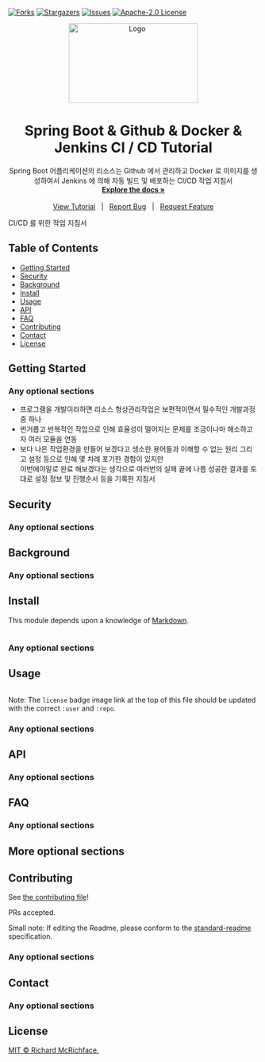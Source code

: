 [![Forks][forks-shield]][forks-url]
[![Stargazers][stars-shield]][stars-url]
[![Issues][issues-shield]][issues-url]
[![Apache-2.0 License][license-shield]][license-url]
<!-- [![license](https://img.shields.io/github/license/:user/:repo.svg)](LICENSE) -->

<p align="center">
  <a href="https://warumono-for-develop.github.io">
    <img src="https://github.com/warumono-for-develop/warumono-for-develop.github.io/blob/master/logos/WARU-MONO-logo.png?raw=true" alt="Logo" width="260" height="160">
  </a>

  <h1 align="center">Spring Boot &amp; Github &amp; Docker &amp; Jenkins CI / CD Tutorial</h1>

  <p align="center">
    Spring Boot 어플리케이션의 리소스는 Github 에서 관리하고 Docker 로 이미지를 생성하여서 Jenkins 에 의해 자동 빌드 및 배포하는 CI/CD 작업 지침서
    <br />
    <a href="https://github.com/warumono-for-develop/spring-boot-github-docker-jenkins-ci-cd-tutorial"><strong>Explore the docs »</strong></a>
    <br />
    <br />
    <a href="https://github.com/warumono-for-develop/spring-boot-github-docker-jenkins-ci-cd-tutorial">View Tutorial</a>
    &nbsp; | &nbsp;
    <a href="https://github.com/warumono-for-develop/spring-boot-github-docker-jenkins-ci-cd-tutorial">Report Bug</a>
    &nbsp; | &nbsp;
    <a href="https://github.com/warumono-for-develop/spring-boot-github-docker-jenkins-ci-cd-tutorial">Request Feature</a>
  </p>
</p>

CI/CD 를 위한 작업 지침서

## Table of Contents

- [Getting Started](#getting-started)
- [Security](#security)
- [Background](#background)
- [Install](#install)
- [Usage](#usage)
- [API](#api)
- [FAQ](#faq)
- [Contributing](#contributing)
- [Contact](#contact)
- [License](#license)

## Getting Started

### Any optional sections

  - 프로그램을 개발이라하면 리소스 형상관리작업은 보편적이면서 필수적인 개발과정 중 하나   
  - 번거롭고 반복적인 작업으로 인해 효율성이 떨어지는 문제를 조금이나마 해소하고자 여러 모듈을 연동   
  - 보다 나은 작업환경을 만들어 보겠다고 생소한 용어들과 이해할 수 없는 원리 그리고 설정 등으로 인해 몇 차례 포기한 경험이 있지만    
이번에야말로 완료 해보겠다는 생각으로 여러번의 실패 끝에 나름 성공한 결과를 토대로 설정 정보 및 진행순서 등을 기록한 지침서

## Security

### Any optional sections

## Background

### Any optional sections

## Install

This module depends upon a knowledge of [Markdown]().

```
```

### Any optional sections

## Usage

```
```

Note: The `license` badge image link at the top of this file should be updated with the correct `:user` and `:repo`.

### Any optional sections

## API

### Any optional sections

## FAQ

### Any optional sections

## More optional sections

## Contributing

See [the contributing file](CONTRIBUTING.md)!

PRs accepted.

Small note: If editing the Readme, please conform to the [standard-readme](https://github.com/RichardLitt/standard-readme) specification.

### Any optional sections

## Contact

### Any optional sections

## License

[MIT © Richard McRichface.](../LICENSE)

<!-- MARKDOWN LINKS & IMAGES -->

<!-- https://www.markdownguide.org/basic-syntax/#reference-style-links -->
[contributors-shield]: https://img.shields.io/github/contributors/warumono-for-develop/jenkins-installation-tutorial.svg?style=flat-square
[contributors-url]: https://github.com/warumono-for-develop/jenkins-installation-tutorial/graphs/contributors
[forks-shield]: https://img.shields.io/github/forks/warumono-for-develop/jenkins-installation-tutorial.svg?style=flat-square
[forks-url]: https://github.com/warumono-for-develop/jenkins-installation-tutorial/network/members
[stars-shield]: https://img.shields.io/github/stars/warumono-for-develop/jenkins-installation-tutorial.svg?style=flat-square
[stars-url]: https://github.com/warumono-for-develop/jenkins-installation-tutorial/stargazers
[issues-shield]: https://img.shields.io/github/issues/warumono-for-develop/jenkins-installation-tutorial.svg?style=flat-square
[issues-url]: https://github.com/warumono-for-develop/jenkins-installation-tutorial/issues
[license-shield]: https://img.shields.io/github/license/warumono-for-develop/jenkins-installation-tutorial.svg?style=flat-square
[license-url]: https://github.com/warumono-for-develop/jenkins-installation-tutorial/blob/master/LICENSE
[product-screenshot]: images/screenshot.png
